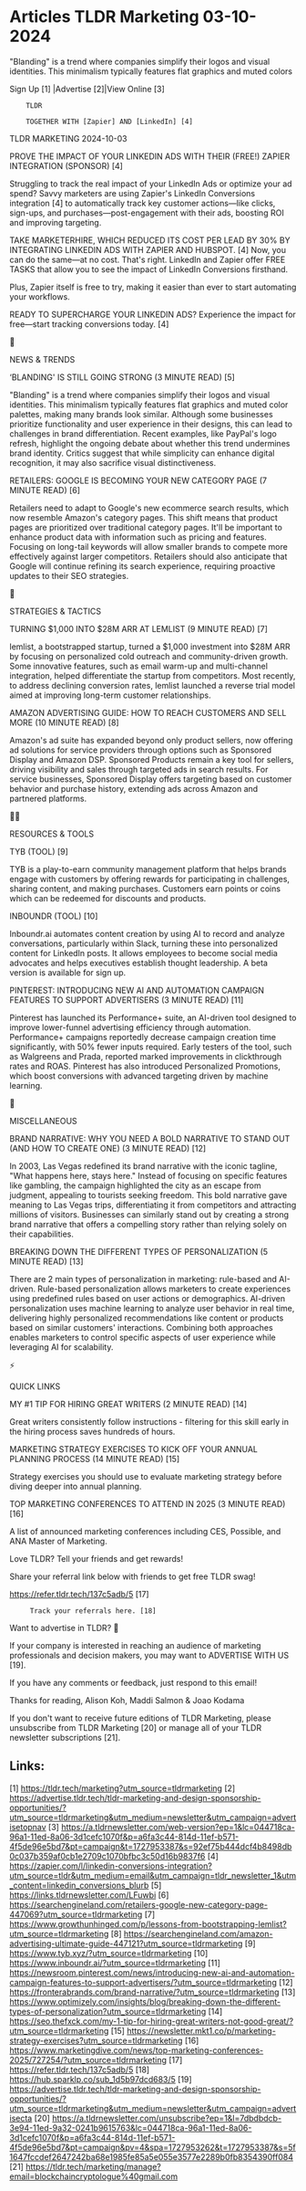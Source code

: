# Articles TLDR Marketing 03-10-2024

"Blanding" is a trend where companies simplify their logos and visual
identities. This minimalism typically features flat graphics and muted
colors  

 Sign Up [1] |Advertise [2]|View Online [3] 

		TLDR 

		TOGETHER WITH [Zapier] AND [LinkedIn] [4]

TLDR MARKETING 2024-10-03

 PROVE THE IMPACT OF YOUR LINKEDIN ADS WITH THEIR (FREE!) ZAPIER
INTEGRATION (SPONSOR) [4] 

 Struggling to track the real impact of your LinkedIn Ads or optimize
your ad spend? Savvy marketers are using Zapier's LinkedIn Conversions
integration [4] to automatically track key customer actions—like
clicks, sign-ups, and purchases—post-engagement with their ads,
boosting ROI and improving targeting.

TAKE MARKETERHIRE, WHICH REDUCED ITS COST PER LEAD BY 30% BY
INTEGRATING LINKEDIN ADS WITH ZAPIER AND HUBSPOT. [4] Now, you can do
the same—at no cost. That's right. LinkedIn and Zapier offer FREE
TASKS that allow you to see the impact of LinkedIn Conversions
firsthand.

Plus, Zapier itself is free to try, making it easier than ever to
start automating your workflows.

READY TO SUPERCHARGE YOUR LINKEDIN ADS? Experience the impact for
free—start tracking conversions today. [4]

📱 

NEWS & TRENDS

 ‘BLANDING' IS STILL GOING STRONG (3 MINUTE READ) [5] 

 "Blanding" is a trend where companies simplify their logos and visual
identities. This minimalism typically features flat graphics and muted
color palettes, making many brands look similar. Although some
businesses prioritize functionality and user experience in their
designs, this can lead to challenges in brand differentiation. Recent
examples, like PayPal's logo refresh, highlight the ongoing debate
about whether this trend undermines brand identity. Critics suggest
that while simplicity can enhance digital recognition, it may also
sacrifice visual distinctiveness. 

 RETAILERS: GOOGLE IS BECOMING YOUR NEW CATEGORY PAGE (7 MINUTE READ)
[6] 

 Retailers need to adapt to Google's new ecommerce search results,
which now resemble Amazon's category pages. This shift means that
product pages are prioritized over traditional category pages. It'll
be important to enhance product data with information such as pricing
and features. Focusing on long-tail keywords will allow smaller brands
to compete more effectively against larger competitors. Retailers
should also anticipate that Google will continue refining its search
experience, requiring proactive updates to their SEO strategies. 

🚀 

STRATEGIES & TACTICS

 TURNING $1,000 INTO $28M ARR AT LEMLIST (9 MINUTE READ) [7] 

 lemlist, a bootstrapped startup, turned a $1,000 investment into $28M
ARR by focusing on personalized cold outreach and community-driven
growth. Some innovative features, such as email warm-up and
multi-channel integration, helped differentiate the startup from
competitors. Most recently, to address declining conversion rates,
lemlist launched a reverse trial model aimed at improving long-term
customer relationships. 

 AMAZON ADVERTISING GUIDE: HOW TO REACH CUSTOMERS AND SELL MORE (10
MINUTE READ) [8] 

 Amazon's ad suite has expanded beyond only product sellers, now
offering ad solutions for service providers through options such as
Sponsored Display and Amazon DSP. Sponsored Products remain a key tool
for sellers, driving visibility and sales through targeted ads in
search results. For service businesses, Sponsored Display offers
targeting based on customer behavior and purchase history, extending
ads across Amazon and partnered platforms. 

🧑‍💻 

RESOURCES & TOOLS

 TYB (TOOL) [9] 

 TYB is a play-to-earn community management platform that helps brands
engage with customers by offering rewards for participating in
challenges, sharing content, and making purchases. Customers earn
points or coins which can be redeemed for discounts and products. 

 INBOUNDR (TOOL) [10] 

 Inboundr.ai automates content creation by using AI to record and
analyze conversations, particularly within Slack, turning these into
personalized content for LinkedIn posts. It allows employees to become
social media advocates and helps executives establish thought
leadership. A beta version is available for sign up. 

 PINTEREST: INTRODUCING NEW AI AND AUTOMATION CAMPAIGN FEATURES TO
SUPPORT ADVERTISERS (3 MINUTE READ) [11] 

 Pinterest has launched its Performance+ suite, an AI-driven tool
designed to improve lower-funnel advertising efficiency through
automation. Performance+ campaigns reportedly decrease campaign
creation time significantly, with 50% fewer inputs required. Early
testers of the tool, such as Walgreens and Prada, reported marked
improvements in clickthrough rates and ROAS. Pinterest has also
introduced Personalized Promotions, which boost conversions with
advanced targeting driven by machine learning. 

🎁 

MISCELLANEOUS

 BRAND NARRATIVE: WHY YOU NEED A BOLD NARRATIVE TO STAND OUT (AND HOW
TO CREATE ONE) (3 MINUTE READ) [12] 

 In 2003, Las Vegas redefined its brand narrative with the iconic
tagline, "What happens here, stays here." Instead of focusing on
specific features like gambling, the campaign highlighted the city as
an escape from judgment, appealing to tourists seeking freedom. This
bold narrative gave meaning to Las Vegas trips, differentiating it
from competitors and attracting millions of visitors. Businesses can
similarly stand out by creating a strong brand narrative that offers a
compelling story rather than relying solely on their capabilities. 

 BREAKING DOWN THE DIFFERENT TYPES OF PERSONALIZATION (5 MINUTE READ)
[13] 

 There are 2 main types of personalization in marketing: rule-based
and AI-driven. Rule-based personalization allows marketers to create
experiences using predefined rules based on user actions or
demographics. AI-driven personalization uses machine learning to
analyze user behavior in real time, delivering highly personalized
recommendations like content or products based on similar customers'
interactions. Combining both approaches enables marketers to control
specific aspects of user experience while leveraging AI for
scalability. 

⚡ 

QUICK LINKS

 MY #1 TIP FOR HIRING GREAT WRITERS (2 MINUTE READ) [14] 

 Great writers consistently follow instructions - filtering for this
skill early in the hiring process saves hundreds of hours. 

 MARKETING STRATEGY EXERCISES TO KICK OFF YOUR ANNUAL PLANNING PROCESS
(14 MINUTE READ) [15] 

 Strategy exercises you should use to evaluate marketing strategy
before diving deeper into annual planning. 

 TOP MARKETING CONFERENCES TO ATTEND IN 2025 (3 MINUTE READ) [16] 

 A list of announced marketing conferences including CES, Possible,
and ANA Master of Marketing. 

Love TLDR? Tell your friends and get rewards!

 Share your referral link below with friends to get free TLDR swag! 

 https://refer.tldr.tech/137c5adb/5 [17] 

		 Track your referrals here. [18] 

Want to advertise in TLDR? 📰

 If your company is interested in reaching an audience of marketing
professionals and decision makers, you may want to ADVERTISE WITH US
[19]. 

 If you have any comments or feedback, just respond to this email! 

Thanks for reading, 
Alison Koh, Maddi Salmon & Joao Kodama 

If you don't want to receive future editions of TLDR Marketing, please
unsubscribe from TLDR Marketing [20] or manage all of your TLDR
newsletter subscriptions [21]. 

 

Links:
------
[1] https://tldr.tech/marketing?utm_source=tldrmarketing
[2] https://advertise.tldr.tech/tldr-marketing-and-design-sponsorship-opportunities/?utm_source=tldrmarketing&utm_medium=newsletter&utm_campaign=advertisetopnav
[3] https://a.tldrnewsletter.com/web-version?ep=1&lc=044718ca-96a1-11ed-8a06-3d1cefc1070f&p=a6fa3c44-814d-11ef-b571-4f5de96e5bd7&pt=campaign&t=1727953387&s=92ef75b444dcf4b8498db0c037b359af0cb1e2709c1070bfbc3c50d16b9837f6
[4] https://zapier.com/l/linkedin-conversions-integration?utm_source=tldr&utm_medium=email&utm_campaign=tldr_newsletter_1&utm_content=linkedin_conversions_blurb
[5] https://links.tldrnewsletter.com/LFuwbi
[6] https://searchengineland.com/retailers-google-new-category-page-447069?utm_source=tldrmarketing
[7] https://www.growthunhinged.com/p/lessons-from-bootstrapping-lemlist?utm_source=tldrmarketing
[8] https://searchengineland.com/amazon-advertising-ultimate-guide-447121?utm_source=tldrmarketing
[9] https://www.tyb.xyz/?utm_source=tldrmarketing
[10] https://www.inboundr.ai/?utm_source=tldrmarketing
[11] https://newsroom.pinterest.com/news/introducing-new-ai-and-automation-campaign-features-to-support-advertisers/?utm_source=tldrmarketing
[12] https://fronterabrands.com/brand-narrative/?utm_source=tldrmarketing
[13] https://www.optimizely.com/insights/blog/breaking-down-the-different-types-of-personalization?utm_source=tldrmarketing
[14] https://seo.thefxck.com/my-1-tip-for-hiring-great-writers-not-good-great/?utm_source=tldrmarketing
[15] https://newsletter.mkt1.co/p/marketing-strategy-exercises?utm_source=tldrmarketing
[16] https://www.marketingdive.com/news/top-marketing-conferences-2025/727254/?utm_source=tldrmarketing
[17] https://refer.tldr.tech/137c5adb/5
[18] https://hub.sparklp.co/sub_1d5b97dcd683/5
[19] https://advertise.tldr.tech/tldr-marketing-and-design-sponsorship-opportunities/?utm_source=tldrmarketing&utm_medium=newsletter&utm_campaign=advertisecta
[20] https://a.tldrnewsletter.com/unsubscribe?ep=1&l=7dbdbdcb-3e94-11ed-9a32-0241b9615763&lc=044718ca-96a1-11ed-8a06-3d1cefc1070f&p=a6fa3c44-814d-11ef-b571-4f5de96e5bd7&pt=campaign&pv=4&spa=1727953262&t=1727953387&s=5f1647fccdef2647242ba68e1985fe85a5e055e3577e2289b0fb8354390ff084
[21] https://tldr.tech/marketing/manage?email=blockchaincryptologue%40gmail.com